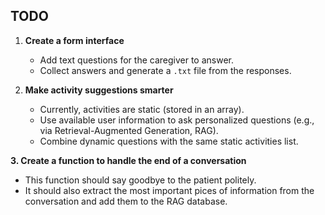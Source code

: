 ## TODO

1. **Create a form interface**

   * Add text questions for the caregiver to answer.
   * Collect answers and generate a `.txt` file from the responses.

2. **Make activity suggestions smarter**

   * Currently, activities are static (stored in an array).
   * Use available user information to ask personalized questions (e.g., via Retrieval-Augmented Generation, RAG).
   * Combine dynamic questions with the same static activities list.

**3. Create a function to handle the end of a conversation**

 * This function should say goodbye to the patient politely.
 * It should also extract the most important pices of information from the conversation and add them to the RAG database.